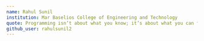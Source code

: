 ```yaml
---
name: Rahul Sunil
institution: Mar Baselios College of Engineering and Technology
quote: Programming isn’t about what you know; it’s about what you can figure out.
github_user: rahulsunil2
---
```

